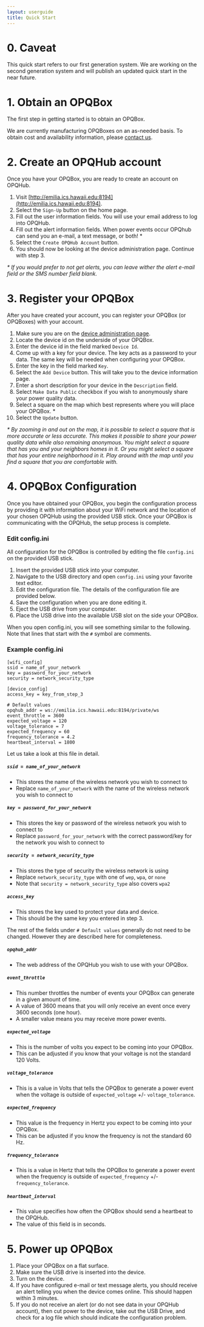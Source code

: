 ```yaml
---
layout: userguide
title: Quick Start
---
```


# 0. Caveat

This quick start refers to our first generation system. We are working on the second generation system and will publish an updated quick start in the near future.

# 1. Obtain an OPQBox

The first step in getting started is to obtain an OPQBox.

We are currently manufacturing OPQBoxes on an as-needed basis.  To obtain cost and availability information, please [contact us](contact.html).

# 2. Create an OPQHub account

Once you have your OPQBox, you are ready to create an account on OPQHub.

1. Visit [http://emilia.ics.hawaii.edu:8194](http://emilia.ics.hawaii.edu:8194).
2. Select the `Sign-Up` button on the home page.
3. Fill out the user information fields. You will use your email address to log into OPQHub.
4. Fill out the alert information fields. When power events occur OPQhub can send you an e-mail, a text message, or both! *
5. Select the `Create OPQHub Account` button.
6. You should now be looking at the device administration page. Continue with step 3.

_* If you would prefer to not get alerts, you can leave wither the alert e-mail field or the SMS number field blank._

# 3. Register your OPQBox

After you have created your account, you can register your OPQBox (or OPQBoxes) with your account.

1. Make sure you are on the [device administration page](http://emilia.hawaii.edu:8194/admin/device).
2. Locate the device id on the underside of your OPQBox.
3. Enter the device id in the field marked `Device Id`.
4. Come up with a key for your device. The key acts as a password to your data. The same key will be needed when configuring your OPQBox.
5. Enter the key in the field marked `Key`.
6. Select the `Add Device` button. This will take you to the device information page.
7. Enter a short description for your device in the `Description` field.
8. Select `Make Data Public` checkbox if you wish to anonymously share your power quality data.
9. Select a square on the map which best represents where you will place your OPQBox. *
10. Select the `Update` button.

_* By zooming in and out on the map, it is possible to select a square that is more accurate or less accurate. This makes it possible to share your power quality data while also remaining anonymous. You might select a square that has you and your neighbors homes in it. Or you might select a square that has your entire neighborhood in it. Play around with the map until you find a square that you are comfortable with._

# 4. OPQBox Configuration

Once you have obtained your OPQBox, you begin the configuration process by providing it with information about your WiFi network and the location of your chosen OPQHub using the provided USB stick.  Once your OPQBox is communicating with the OPQHub, the setup process is complete.

### Edit config.ini
All configuration for the OPQBox is controlled by editing the file `config.ini` on the provided USB stick.

1. Insert the provided USB stick into your computer.
2. Navigate to the USB directory and open `config.ini` using your favorite text editor.
3. Edit the configuration file. The details of the configuration file are provided below.
4. Save the configuration when you are done editing it.
5. Eject the USB drive from your computer.
6. Place the USB drive into the available USB slot on the side your OPQBox.


When you open config.ini, you will see something similar to the following. Note that lines that start with the `#` symbol are comments.
### Example config.ini
    [wifi_config]
    ssid = name_of_your_network
    key = password_for_your_network
    security = network_security_type

    [device_config]
    access_key = key_from_step_3

    # Default values
    opqhub_addr = ws://emilia.ics.hawaii.edu:8194/private/ws
    event_throttle = 3600
    expected_voltage = 120
    voltage_tolerance = 7
    expected_frequency = 60
    frequency_tolerance = 4.2
    heartbeat_interval = 1800

Let us take a look at this file in detail.

##### `ssid = name_of_your_network`
* This stores the name of the wireless network you wish to connect to
* Replace `name_of_your_network` with the name of the wireless network you wish to connect to

##### `key = password_for_your_network`
* This stores the key or password of the wireless network you wish to connect to
* Replace `password_for_your_network` with the correct password/key for the network you wish to connect to

##### `security = network_security_type`
* This stores the type of security the wireless network is using
* Replace `network_security_type` with one of `wep`, `wpa`, or `none`
* Note that `security = network_security_type` also covers `wpa2`

##### `access_key`
* This stores the key used to protect your data and device.
* This should be the same key you entered in step 3.

The rest of the fields under `# Default values` generally do not need to be changed. However they are described here for completeness.

##### `opqhub_addr`
* The web address of the OPQHub you wish to use with your OPQBox.

##### `event_throttle`
* This number throttles the number of events your OPQBox can generate in a given amount of time.
* A value of 3600 means that you will only receive an event once every 3600 seconds (one hour).
* A smaller value means you may receive more power events.

##### `expected_voltage`
* This is the number of volts you expect to be coming into your OPQBox.
* This can be adjusted if you know that your voltage is not the standard 120 Volts.

##### `voltage_tolerance`
* This is a value in Volts that tells the OPQBox to generate a power event when the voltage is outside of `expected_voltage` +/- `voltage_tolerance`.

##### `expected_frequency`
* This value is the frequency in Hertz you expect to be coming into your OPQBox.
* This can be adjusted if you know the frequency is not the standard 60 Hz.

##### `frequency_tolerance`
* This is a value in Hertz that tells the OPQBox to generate a power event when the frequency is outside of `expected_frequency` +/- `frequency_tolerance`.

##### `heartbeat_interval`
* This value specifies how often the OPQBox should send a heartbeat to the OPQHub.
* The value of this field is in seconds.

# 5. Power up OPQBox

1. Place your OPQBox on a flat surface.
2. Make sure the USB drive is inserted into the device.
3. Turn on the device.
4. If you have configured e-mail or text message alerts, you should receive an alert telling you when the device comes online. This should happen within 3 minutes. 
5. If you do not receive an alert (or do not see data in your OPQHub account), then cut power to the device, take out the USB Drive, and check for a log file which should indicate the configuration problem.



